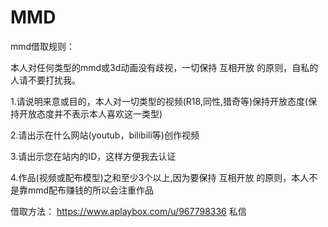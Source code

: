 # MMD
mmd借取规则：

本人对任何类型的mmd或3d动画没有歧视，一切保持 互相开放 的原则，自私的人请不要打扰我。

1.请说明来意或目的，本人对一切类型的视频(R18,同性,猎奇等)保持开放态度(保持开放态度并不表示本人喜欢这一类型)

2.请出示在什么网站(youtub，bilibili等)创作视频

3.请出示您在站内的ID，这样方便我去认证

4.作品(视频或配布模型)之和至少3个以上,因为要保持 互相开放 的原则，本人不是靠mmd配布赚钱的所以会注重作品

借取方法：
https://www.aplaybox.com/u/967798336 私信

